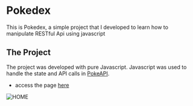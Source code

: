 # Pokedex
This is Pokedex, a simple project that I developed to learn how to manipulate RESTful Api using javascript

## The Project
The project was developed with pure Javascript. Javascript was used to handle the state and API calls in [PokeAPI](https://pokeapi.co/).
<ul>
<li> access the page <a href="https://lucavini.github.io/pokedex/">here</a> </li></ul>

![HOME](https://github.com/lucavini/pokedex/blob/master/img/home.png)
